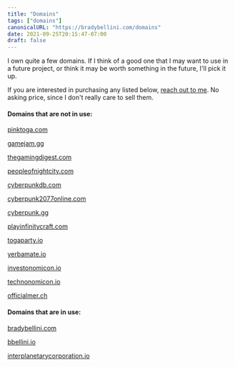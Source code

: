 ```yaml
---
title: "Domains"
tags: ["domains"]
canonicalURL: "https://bradybellini.com/domains"
date: 2021-09-25T20:15:47-07:00
draft: false
---
```


I own quite a few domains. If I think of a good one that I may want to use in a future project, or think it may be worth something in the future, I'll pick it up.

If you are interested in purchasing any listed below, [reach out to me](/contact). No asking price, since I don't really care to sell them.

#### Domains that are not in use:

[pinktoga.com](http://pinktoga.com)

[gamejam.gg](http://gamejam.gg)

[thegamingdigest.com](http://thegamingdigest.com)

[peopleofnightcity.com](http://peopleofnightcity.com)

[cyberpunkdb.com](http://cyberpunkdb.com)

[cyberpunk2077online.com](http://cyberpunk2077online.com)

[cyberpunk.gg](http://cyberpunk.gg)

[playinfinitycraft.com](http://playinfinitycraft.com)

[togaparty.io](http://togaparty.io)

[yerbamate.io](http://yerbamate.io)

[investonomicon.io](http://investonomicon.io)

[technonomicon.io](http://technonomicon.io)

[officialmer.ch](http://officialmer.ch)

#### Domains that are in use:

[bradybellini.com](https://bradybellini.com)

[bbellini.io](http://bbellini.io)

[interplanetarycorporation.io](http://interplanetarycorporation.io)
